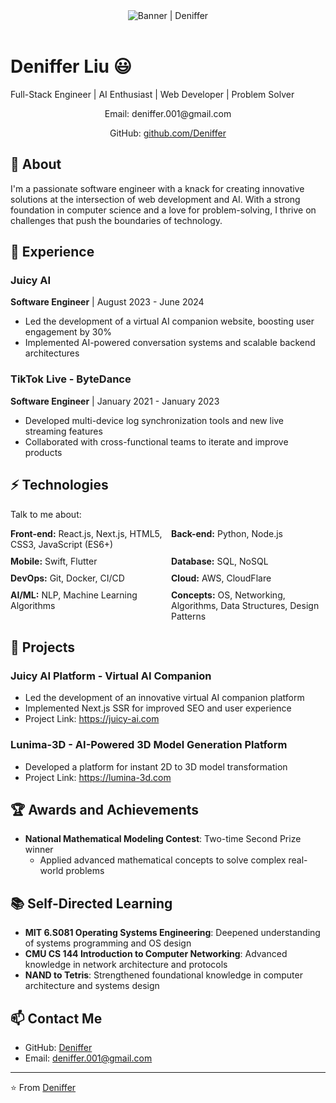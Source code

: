<div align="center"><img alt="Banner | Deniffer" src="https://i.imgur.com/34fiEUG.gif" /></div>

<br>

# Deniffer Liu 😃

Full-Stack Engineer | AI Enthusiast | Web Developer | Problem Solver

<div style="text-align: center;">
  <p>Email: deniffer.001@gmail.com</p>
  <p>GitHub: <a href="https://github.com/Deniffer">github.com/Deniffer</a></p>
</div>

## 🧐 About

I'm a passionate software engineer with a knack for creating innovative solutions at the intersection of web development and AI. With a strong foundation in computer science and a love for problem-solving, I thrive on challenges that push the boundaries of technology.

## 🚀 Experience

<div style="margin-bottom: 20px;">
  <h3>Juicy AI</h3>
  <p><strong>Software Engineer</strong> | August 2023 - June 2024</p>
  <ul>
    <li>Led the development of a virtual AI companion website, boosting user engagement by 30%</li>
    <li>Implemented AI-powered conversation systems and scalable backend architectures</li>
  </ul>
</div>

<div style="margin-bottom: 20px;">
  <h3>TikTok Live - ByteDance</h3>
  <p><strong>Software Engineer</strong> | January 2021 - January 2023</p>
  <ul>
    <li>Developed multi-device log synchronization tools and new live streaming features</li>
    <li>Collaborated with cross-functional teams to iterate and improve products</li>
  </ul>
</div>

## ⚡ Technologies

Talk to me about:

<div style="display: grid; grid-template-columns: repeat(2, 1fr); gap: 10px;">
  <div><strong>Front-end:</strong> React.js, Next.js, HTML5, CSS3, JavaScript (ES6+)</div>
  <div><strong>Back-end:</strong> Python, Node.js</div>
  <div><strong>Mobile:</strong> Swift, Flutter</div>
  <div><strong>Database:</strong> SQL, NoSQL</div>
  <div><strong>DevOps:</strong> Git, Docker, CI/CD</div>
  <div><strong>Cloud:</strong> AWS, CloudFlare</div>
  <div><strong>AI/ML:</strong> NLP, Machine Learning Algorithms</div>
  <div><strong>Concepts:</strong> OS, Networking, Algorithms, Data Structures, Design Patterns</div>
</div>

## 🚀 Projects

<div style="margin-bottom: 20px;">
  <h3>Juicy AI Platform - Virtual AI Companion</h3>
  <ul>
    <li>Led the development of an innovative virtual AI companion platform</li>
    <li>Implemented Next.js SSR for improved SEO and user experience</li>
    <li>Project Link: <a href="https://juicy-ai.com">https://juicy-ai.com</a></li>
  </ul>
</div>

<div style="margin-bottom: 20px;">
  <h3>Lunima-3D - AI-Powered 3D Model Generation Platform</h3>
  <ul>
    <li>Developed a platform for instant 2D to 3D model transformation</li>
    <li>Project Link: <a href="https://lumina-3d.com">https://lumina-3d.com</a></li>
  </ul>
</div>

## 🏆 Awards and Achievements

- **National Mathematical Modeling Contest**: Two-time Second Prize winner
  - Applied advanced mathematical concepts to solve complex real-world problems

## 📚 Self-Directed Learning

- **MIT 6.S081 Operating Systems Engineering**: Deepened understanding of systems programming and OS design
- **CMU CS 144 Introduction to Computer Networking**: Advanced knowledge in network architecture and protocols
- **NAND to Tetris**: Strengthened foundational knowledge in computer architecture and systems design

## 📫 Contact Me

- GitHub: [Deniffer](https://github.com/Deniffer)
- Email: deniffer.001@gmail.com

---

⭐️ From [Deniffer](https://github.com/Deniffer)